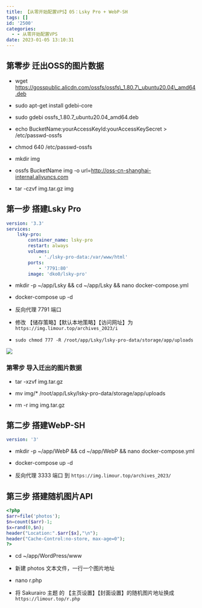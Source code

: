 ```yaml
---
title: 【从零开始配置VPS】05：Lsky Pro + WebP-SH
tags: []
id: '2500'
categories:
  - - 从零开始配置VPS
date: 2023-01-05 13:10:31
---
```


## 第零步 迁出OSS的图片数据

*   wget https://gosspublic.alicdn.com/ossfs/ossfs\_1.80.7\_ubuntu20.04\_amd64.deb

*   sudo apt-get install gdebi-core

*   sudo gdebi ossfs\_1.80.7\_ubuntu20.04\_amd64.deb

*   echo BucketName:yourAccessKeyId:yourAccessKeySecret > /etc/passwd-ossfs

*   chmod 640 /etc/passwd-ossfs

*   mkdir img

*   ossfs BucketName img -o url=http://oss-cn-shanghai-internal.aliyuncs.com

*   tar -czvf img.tar.gz img

## 第一步 搭建Lsky Pro

```yml
version: '3.3'
services:
    lsky-pro:
        container_name: lsky-pro
        restart: always
        volumes:
            - './lsky-pro-data:/var/www/html'
        ports:
            - '7791:80'
        image: 'dko0/lsky-pro'
```

*   mkdir -p ~/app/Lsky && cd ~/app/Lsky && nano docker-compose.yml

*   docker-compose up -d

*   反向代理 7791 端口

*   修改 【储存策略】【默认本地策略】【访问网址】为 `https://img.limour.top/archives_2023/i`

*   `sudo chmod 777 -R /root/app/Lsky/lsky-pro-data/storage/app/uploads`

![](https://img.limour.top/archives_2023/2023/01/05/63b65a696e2af.webp)

### 第零步 导入迁出的图片数据

*   tar -xzvf img.tar.gz

*   mv img/\* /root/app/Lsky/lsky-pro-data/storage/app/uploads

*   rm -r img img.tar.gz

## 第二步 搭建WebP-SH

```yml
version: '3'

```

*   mkdir -p ~/app/WebP && cd ~/app/WebP && nano docker-compose.yml

*   docker-compose up -d

*   反向代理 3333 端口 到 `https://img.limour.top/archives_2023/`

## 第三步 搭建随机图片API

```php
<?php
$arr=file('photos');
$n=count($arr)-1;
$x=rand(0,$n);
header("Location:".$arr[$x],"\n");
header("Cache-Control:no-store, max-age=0");
?> 
```

*   cd ~/app/WordPress/www

*   新建 photos 文本文件，一行一个图片地址

*   nano r.php

*   将 Sakurairo 主题 的 【主页设置】【封面设置】的随机图片地址换成 `https://limour.top/r.php`